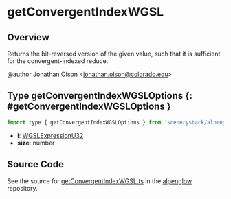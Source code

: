 # getConvergentIndexWGSL

## Overview

Returns the bit-reversed version of the given value, such that it is sufficient for the convergent-indexed reduce.

@author Jonathan Olson &lt;jonathan.olson@colorado.edu&gt;

## Type getConvergentIndexWGSLOptions {: #getConvergentIndexWGSLOptions }


```js
import type { getConvergentIndexWGSLOptions } from 'scenerystack/alpenglow';
```


- **i**: [WGSLExpressionU32](../alpenglow/WGSLString.md#WGSLExpressionU32)
- **size**: <span style="color: hsla(calc(var(--md-hue) + 180deg),80%,40%,1);">number</span>




## Source Code

See the source for [getConvergentIndexWGSL.ts](https://github.com/phetsims/alpenglow/blob/main/js/webgpu/wgsl/gpu/getConvergentIndexWGSL.ts) in the [alpenglow](https://github.com/phetsims/alpenglow) repository.
